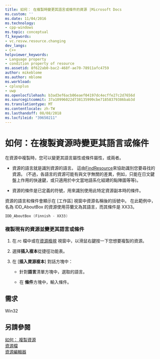 ```yaml
---
title: 如何： 在複製時變更其語言或條件的資源 |Microsoft Docs
ms.custom: ''
ms.date: 11/04/2016
ms.technology:
- cpp-windows
ms.topic: conceptual
f1_keywords:
- vc.resvw.resource.changing
dev_langs:
- C++
helpviewer_keywords:
- Language property
- condition property of resource
ms.assetid: 8f622ab0-bac2-468f-ae70-78911afc4759
author: mikeblome
ms.author: mblome
ms.workload:
- cplusplus
- uwp
ms.openlocfilehash: b3ad3ef6acb06eaef04197dc4ecffe27c2d7656d
ms.sourcegitcommit: 37a10996022d738135999cbe71858379386bab3d
ms.translationtype: MT
ms.contentlocale: zh-TW
ms.lasthandoff: 08/08/2018
ms.locfileid: "39650211"
---
```

# <a name="how-to-change-the-language-or-condition-of-a-resource-while-copying"></a>如何：在複製資源時變更其語言或條件
在資源中複製時，您可以變更其語言屬性或條件屬性，或兩者。  
  
-   資源的語言就是識別資源的語言。 這由[FindResource](http://msdn.microsoft.com/library/windows/desktop/ms648042)來協助識別您要尋找的資源。 (不過，各語言的資源可能有與文字無關的差異，例如，只能在日文鍵盤上作用的快速鍵，或只適用於中文當地語系化組建的點陣圖等等)。  
  
-   資源的條件是已定義的符號，用來識別使用此特定資源副本時的條件。  
  
 資源的語言和條件會顯示在 [工作區] 視窗中資源名稱後的括號中。 在此範例中，名為 IDD_AboutBox 的資源使用芬蘭文為其語言，而其條件是 XX33。  
  
```cpp  
IDD_AboutBox (Finnish - XX33)  
```  
  
### <a name="to-copy-an-existing-resource-and-change-its-language-or-condition"></a>複製現有的資源並變更其語言或條件  
  
1.  在.rc 檔中或在[資源檢視](../windows/resource-view-window.md) 視窗中，以滑鼠右鍵按一下您想要複製的資源。  
  
2.  選擇**插入複本**從捷徑功能表。  
  
3.  在 [**插入資源複本**] 對話方塊中：  
  
    -   針對**語言**清單方塊中，選取的語言。  
  
    -   在 **條件**方塊中，輸入條件。  
  
## <a name="requirements"></a>需求  
 Win32  
  
## <a name="see-also"></a>另請參閱  
 [如何： 複製資源](../windows/how-to-copy-resources.md)   
 [資源檔](../windows/resource-files-visual-studio.md)   
 [資源編輯器](../windows/resource-editors.md)